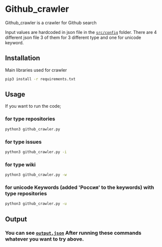 # Github_crawler
Github_crawler is a crawler for Github search <br />

Input values are hardcoded in json file in the [`src/config`](https://github.com/saidalizada/Github_crawler/tree/main/src/config) folder. There are 4 different json file 3 of them for 3 different type and one for unicode keyword.<br />
## Installation

Main libraries used for crawler
```bash
pip3 install -r requirements.txt
```

## Usage

If you want to run the code;
### for type repositories

```bash
python3 github_crawler.py
```

### for type issues

```bash
python3 github_crawler.py -i
```

### for type wiki

```bash
python3 github_crawler.py -w
```

### for unicode Keywords (added 'Россия' to the keywords) with type repositories
```bash
python3 github_crawler.py -u
```

## Output

### You can see [`output.json`](/src/config/output.json) After running these commands whatever you want to try above.
